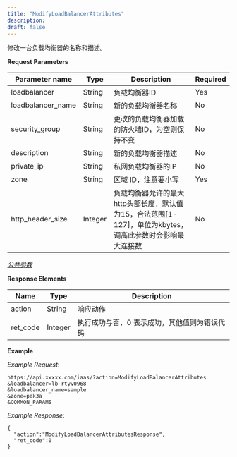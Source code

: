 ```yaml
---
title: "ModifyLoadBalancerAttributes"
description: 
draft: false
---
```




修改一台负载均衡器的名称和描述。

**Request Parameters**

| Parameter name | Type | Description | Required |
| --- | --- | --- | --- |
| loadbalancer | String | 负载均衡器ID | Yes |
| loadbalancer_name | String | 新的负载均衡器名称 | No |
| security_group | String | 更改的负载均衡器加载的防火墙ID，为空则保持不变 | No |
| description | String | 新的负载均衡器描述 | No |
| private_ip | String | 私网负载均衡器的IP | No |
| zone | String | 区域 ID，注意要小写 | Yes |
| http_header_size | Integer | 负载均衡器允许的最大http头部长度，默认值为15，合法范围[1-127]，单位为kbytes，调高此参数时会影响最大连接数 | No |

[_公共参数_](../../../parameters/)

**Response Elements**

| Name | Type | Description |
| --- | --- | --- |
| action | String | 响应动作 |
| ret_code | Integer | 执行成功与否，0 表示成功，其他值则为错误代码 |

**Example**

_Example Request_:

```
https://api.xxxxx.com/iaas/?action=ModifyLoadBalancerAttributes
&loadbalancer=lb-rtyv0968
&loadbalancer_name=sample
&zone=pek3a
&COMMON_PARAMS
```

_Example Response_:

```
{
  "action":"ModifyLoadBalancerAttributesResponse",
  "ret_code":0
}
```
